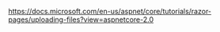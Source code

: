 https://docs.microsoft.com/en-us/aspnet/core/tutorials/razor-pages/uploading-files?view=aspnetcore-2.0
